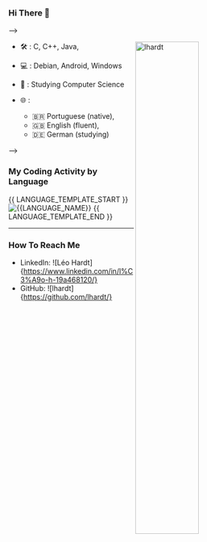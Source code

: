 ### Hi There :wave:
-->

<img align="right" width="50%" src="https://github-readme-stats.vercel.app/api?username=lhardt&show_icons=true&theme=gotham" alt="lhardt">

- :hammer_and_wrench: : C, C++, Java,

- :computer: : Debian, Android, Windows

- :seedling: : Studying Computer Science  	

- :globe_with_meridians: :
	-	:brazil: Portuguese (native),
	-	:uk: English (fluent),
	-	:de: German (studying)

-->

### My Coding Activity by Language

{{ LANGUAGE_TEMPLATE_START }}
![{{LANGUAGE_NAME}}](https://img.shields.io/static/v1?style=flat-square&label=%E2%A0%80&color=555&labelColor={{LANGUAGE_COLOR:uri}}&message={{LANGUAGE_NAME:uri}}%EF%B8%B1{{LANGUAGE_PERCENT:uri}}%25) {{ LANGUAGE_TEMPLATE_END }}

---

### How To Reach Me

- LinkedIn: ![Léo Hardt]{https://www.linkedin.com/in/l%C3%A9o-h-19a468120/}
- GitHub: ![lhardt]{https://github.com/lhardt/}
